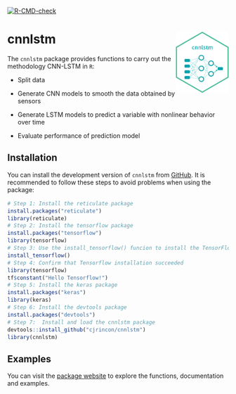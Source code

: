 
<!-- README.md is generated from README.Rmd. Please edit that file -->
<!-- badges: start -->

[![R-CMD-check](https://github.com/cjrincon/cnnlstm/actions/workflows/R-CMD-check.yaml/badge.svg)](https://github.com/cjrincon/cnnlstm/actions/workflows/R-CMD-check.yaml)
<!-- badges: end -->

# cnnlstm <img src="man/figures/logo_cnnlstm.png" align="right" alt="" width="120" />

The `cnnlstm` package provides functions to carry out the methodology
CNN-LSTM in `R`:

- Split data

- Generate CNN models to smooth the data obtained by sensors

- Generate LSTM models to predict a variable with nonlinear behavior
  over time

- Evaluate performance of prediction model

## Installation

You can install the development version of `cnnlstm` from
[GitHub](https://github.com/cjrincon/cnnlstm). It is recommended to
follow these steps to avoid problems when using the package:

``` r
# Step 1: Install the reticulate package
install.packages("reticulate")
library(reticulate)
# Step 2: Install the tensorflow package
install.packages("tensorflow")
library(tensorflow)
# Step 3: Use the install_tensorflow() funcion to install the TensorFlow module
install_tensorflow()
# Step 4: Confirm that Tensorflow installation succeeded
library(tensorflow)
tf$constant("Hello Tensorflow!")
# Step 5: Install the keras package
install.packages("keras")
library(keras)
# Step 6: Install the devtools package
install.packages("devtools")
# Step 7:  Install and load the cnnlstm package
devtools::install_github("cjrincon/cnnlstm")
library(cnnlstm)
```

## Examples

You can visit the [package website](https://cjrincon.github.io/cnnlstm/)
to explore the functions, documentation and examples.
